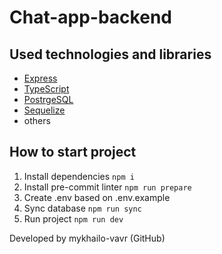 # Chat-app-backend

## Used technologies and libraries

- [Express](https://expressjs.com/)
- [TypeScript](https://www.typescriptlang.org/)
- [PostrgeSQL](https://www.postgresql.org/)
- [Sequelize](https://sequelize.org/)
- others

## How to start project

1. Install dependencies
   `npm i`
2. Install pre-commit linter
   `npm run prepare`
3. Create .env based on .env.example
4. Sync database
   `npm run sync`
5. Run project
   `npm run dev`

Developed by mykhailo-vavr (GitHub)
